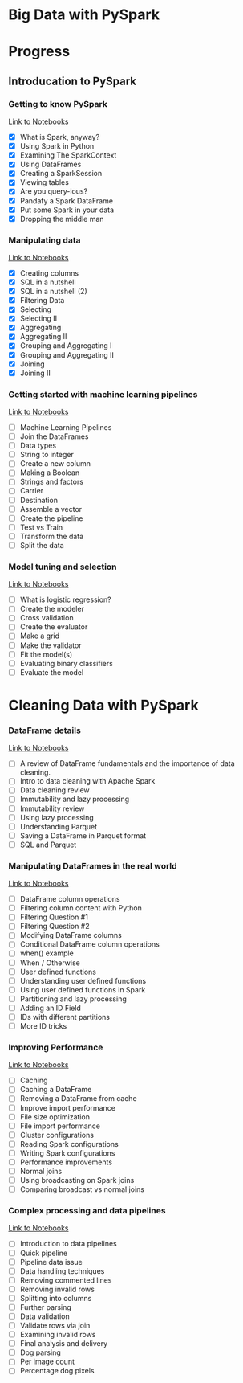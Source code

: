# Big Data with PySpark

# Progress

## Introducation to PySpark

### Getting to know PySpark
[Link to Notebooks](https://github.com/ayushsubedi/big-data-with-pyspark/tree/main/notebooks/1_introduction_to_pyspark/1_getting_to_know_pyspark)

 - [x]	What is Spark, anyway?
 - [x]	Using Spark in Python
 - [x]	Examining The SparkContext
 - [x]	Using DataFrames
 - [x]	Creating a SparkSession
 - [x]	Viewing tables
 - [x]	Are you query-ious?
 - [x]	Pandafy a Spark DataFrame
 - [x]	Put some Spark in your data
 - [x]	Dropping the middle man
 
 ### Manipulating data 
 [Link to Notebooks](https://github.com/ayushsubedi/big-data-with-pyspark/tree/main/notebooks/1_introduction_to_pyspark/2_manipulating_data)
 - [x]	Creating columns
 - [x]	SQL in a nutshell
 - [x]	SQL in a nutshell (2)
 - [x]	Filtering Data
 - [x]	Selecting
 - [x]	Selecting II
 - [x]	Aggregating
 - [x]	Aggregating II
 - [x]	Grouping and Aggregating I
 - [x]	Grouping and Aggregating II
 - [x]	Joining
 - [x]	Joining II

### Getting started with machine learning pipelines
[Link to Notebooks](https://github.com/ayushsubedi/big-data-with-pyspark/tree/main/notebooks/1_introduction_to_pyspark/3_getting_started_with_machine_learning)
- [ ]	Machine Learning Pipelines
- [ ]	Join the DataFrames
- [ ]	Data types
- [ ]	String to integer
- [ ]	Create a new column
- [ ]	Making a Boolean
- [ ]	Strings and factors
- [ ]	Carrier
- [ ]	Destination
- [ ]	Assemble a vector
- [ ]	Create the pipeline
- [ ]	Test vs Train
- [ ]	Transform the data
- [ ]	Split the data

### Model tuning and selection
[Link to Notebooks](https://github.com/ayushsubedi/big-data-with-pyspark/tree/main/notebooks/1_introduction_to_pyspark/4_model_tuning_and_selection)
- [ ]	What is logistic regression?
- [ ]	Create the modeler
- [ ]	Cross validation
- [ ]	Create the evaluator
- [ ]	Make a grid
- [ ]	Make the validator
- [ ]	Fit the model(s)
- [ ]	Evaluating binary classifiers
- [ ]	Evaluate the model

# Cleaning Data with PySpark

### DataFrame details
[Link to Notebooks](https://github.com/ayushsubedi/big-data-with-pyspark/tree/main/notebooks/2_cleaning_data_with_pyspark/1_dataframe_details)
- [ ] A review of DataFrame fundamentals and the importance of data cleaning.
- [ ] Intro to data cleaning with Apache Spark
- [ ] Data cleaning review
- [ ] Immutability and lazy processing
- [ ] Immutability review
- [ ] Using lazy processing
- [ ] Understanding Parquet
- [ ] Saving a DataFrame in Parquet format
- [ ] SQL and Parquet

### Manipulating DataFrames in the real world
[Link to Notebooks](https://github.com/ayushsubedi/big-data-with-pyspark/tree/main/notebooks/2_cleaning_data_with_pyspark/2_manipulating_dataframes_in_real_world)
- [ ] DataFrame column operations
- [ ] Filtering column content with Python
- [ ] Filtering Question #1
- [ ] Filtering Question #2
- [ ] Modifying DataFrame columns
- [ ] Conditional DataFrame column operations
- [ ] when() example
- [ ] When / Otherwise
- [ ] User defined functions
- [ ] Understanding user defined functions
- [ ] Using user defined functions in Spark
- [ ] Partitioning and lazy processing
- [ ] Adding an ID Field
- [ ] IDs with different partitions
- [ ] More ID tricks

### Improving Performance
[Link to Notebooks](https://github.com/ayushsubedi/big-data-with-pyspark/tree/main/notebooks/2_cleaning_data_with_pyspark/3_improving_performance)
- [ ] Caching
- [ ] Caching a DataFrame
- [ ] Removing a DataFrame from cache
- [ ] Improve import performance
- [ ] File size optimization
- [ ] File import performance
- [ ] Cluster configurations
- [ ] Reading Spark configurations
- [ ] Writing Spark configurations
- [ ] Performance improvements
- [ ] Normal joins
- [ ] Using broadcasting on Spark joins
- [ ] Comparing broadcast vs normal joins

### Complex processing and data pipelines
[Link to Notebooks](https://github.com/ayushsubedi/big-data-with-pyspark/tree/main/notebooks/2_cleaning_data_with_pyspark/4_complex_processing_and_data_pipelines)
- [ ] Introduction to data pipelines
- [ ] Quick pipeline
- [ ] Pipeline data issue
- [ ] Data handling techniques
- [ ] Removing commented lines
- [ ] Removing invalid rows
- [ ] Splitting into columns
- [ ] Further parsing
- [ ] Data validation
- [ ] Validate rows via join
- [ ] Examining invalid rows
- [ ] Final analysis and delivery
- [ ] Dog parsing
- [ ] Per image count
- [ ] Percentage dog pixels
